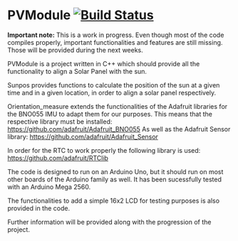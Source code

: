 # PVModule [![Build Status](https://travis-ci.org/Agent0Mess/PVModule.svg?branch=master)](https://travis-ci.org/Agent0Mess/PVModule)
<b>Important note:</b> This is a work in progress. Even though most of the code compiles properly, important functionalities and features are still missing. Those will be provided during the next weeks.

PVModule is a project written in C++ which should provide all the functionality to align a Solar Panel with the sun.

Sunpos provides functions to calculate the position of the sun at a given time and in a given location,
in order to align a solar panel respectively.

Orientation_measure extends the functionalities of the Adafruit libraries for the BNO055 IMU to adapt them for our purposes.
This means that the respective library must be installed: https://github.com/adafruit/Adafruit_BNO055
As well as the Adafruit Sensor library: https://github.com/adafruit/Adafruit_Sensor

In order for the RTC to work properly the following library is used: https://github.com/adafruit/RTClib

The code is designed to run on an Arduino Uno, but it should run on most other boards of the Arduino family as well.
It has been sucessfully tested with an Arduino Mega 2560.

The functionalities to add a simple 16x2 LCD for testing purposes is also provided in the code. 

Further information will be provided along with the progression of the project.


